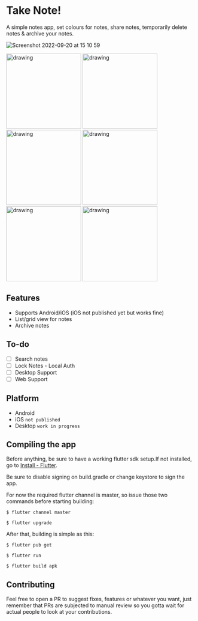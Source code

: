 # Take Note!

A simple notes app, set colours for notes, share notes, temporarily delete notes & archive your notes.

![Screenshot 2022-09-20 at 15 10 59](https://user-images.githubusercontent.com/97199759/191280698-561a6630-ebed-486f-9c74-f8c5dc9d454a.png)


<img src="https://user-images.githubusercontent.com/97199759/191282016-4843187b-daeb-49f6-9308-b4d91cc98cd7.png " alt="drawing" width="200"/>
<img src="https://user-images.githubusercontent.com/97199759/191282016-4843187b-daeb-49f6-9308-b4d91cc98cd7.png " alt="drawing" width="200"/>
<img src="https://user-images.githubusercontent.com/97199759/191282016-4843187b-daeb-49f6-9308-b4d91cc98cd7.png " alt="drawing" width="200"/>
<img src="https://user-images.githubusercontent.com/97199759/191282016-4843187b-daeb-49f6-9308-b4d91cc98cd7.png " alt="drawing" width="200"/>
<img src="https://user-images.githubusercontent.com/97199759/191282016-4843187b-daeb-49f6-9308-b4d91cc98cd7.png " alt="drawing" width="200"/>
<img src="https://user-images.githubusercontent.com/97199759/191282016-4843187b-daeb-49f6-9308-b4d91cc98cd7.png " alt="drawing" width="200"/>



## Features
- Supports Android/iOS (iOS not published yet but works fine)
- List/grid view for notes
- Archive notes


## To-do
- [ ] Search notes
- [ ] Lock Notes - Local Auth
- [ ] Desktop Support
- [ ] Web Support

## Platform
 - Android
 - iOS ```not published```
 - Desktop ```work in progress```


## Compiling the app
Before anything, be sure to have a working flutter sdk setup.If not installed, go to [Install - Flutter](https://docs.flutter.dev/get-started/install).

Be sure to disable signing on build.gradle or change keystore to sign the app.

For now the required flutter channel is master, so issue those two commands before starting building:
```
$ flutter channel master
```
```
$ flutter upgrade
```

After that, building is simple as this:
```
$ flutter pub get
```
```
$ flutter run
```
```
$ flutter build apk
```

## Contributing

Feel free to open a PR to suggest fixes, features or whatever you want, just remember that PRs are subjected to manual review so you gotta wait for actual people to look at your contributions.
